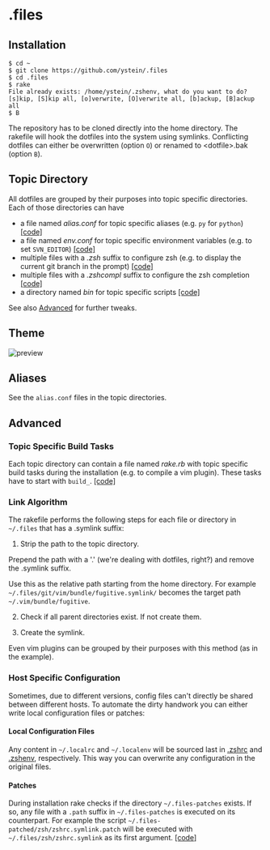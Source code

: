 # .files
## Installation

```
$ cd ~
$ git clone https://github.com/ystein/.files
$ cd .files
$ rake
File already exists: /home/ystein/.zshenv, what do you want to do?
[s]kip, [S]kip all, [o]verwrite, [O]verwrite all, [b]ackup, [B]ackup all
$ B
```

The repository has to be cloned directly into the home directory.
The rakefile will hook the dotfiles into the system using symlinks.
Conflicting dotfiles can either be overwritten (option ```O```) or renamed
to &lt;dotfile&gt;.bak (option ```B```).

## Topic Directory
All dotfiles are grouped by their purposes into topic specific directories.
Each of those directories can have

* a file named  _alias.conf_ for topic specific aliases (e.g.
  ```py``` for ```python```) [[code]](https://github.com/ystein/.files/blob/dev-profile/zsh/zshrc.symlink#L21)
* a file named _env.conf_ for topic specific environment variables
  (e.g. to set ```SVN_EDITOR```) [[code]](https://github.com/ystein/.files/blob/dev-profile/zsh/zshenv.symlink#L7)
* multiple files with a _.zsh_ suffix to configure zsh (e.g. to display the
current git branch in the prompt) [[code]](https://github.com/ystein/.files/blob/dev-profile/zsh/zshrc.symlink#L24)
* multiple files with a _.zshcompl_ suffix to configure the zsh completion
  [[code]](https://github.com/ystein/.files/blob/dev-profile/zsh/zshrc.symlink#L18)
* a directory named _bin_ for topic specific scripts [[code]](https://github.com/ystein/.files/blob/dev-profile/zsh/zshenv.symlink#L4)

See also [Advanced](#advanced) for further tweaks.

## Theme
![preview](https://raw.github.com/ystein/.files/master/preview.png)

## Aliases
See the ```alias.conf``` files in the topic directories.

## Advanced
### Topic Specific Build Tasks
Each topic directory can contain a file named _rake.rb_
with topic specific build tasks during the installation (e.g. to compile a
vim plugin). These tasks have to start with ```build_```.
[[code]](https://github.com/ystein/.files/blob/dev-profile/Rakefile#L5-7)

### Link Algorithm
The rakefile performs the following steps for each file or directory in
```~/.files``` that has a .symlink suffix:

1. Strip the path to the topic directory.

  Prepend the path with a '.' (we're dealing with dotfiles, right?) and remove the
  .symlink suffix.

  Use this as the relative path starting from the home directory. For example
  ```~/.files/git/vim/bundle/fugitive.symlink/```  becomes the target path ```~/.vim/bundle/fugitive```.

2. Check if all parent directories exist. If not create them.

3. Create the symlink.

Even vim plugins can be grouped by their purposes with this method (as
in the example).

### Host Specific Configuration
Sometimes, due to different versions, config files can't
directly be shared between different hosts.
To automate the dirty handwork you can either write local configuration files or
patches:

#### Local Configuration Files
Any content in ```~/.localrc``` and ```~/.localenv``` will be sourced last in
[.zshrc](https://github.com/ystein/.files/blob/dev-profile/zsh/zshrc.symlink#L27) and
[.zshenv](https://github.com/ystein/.files/blob/dev-profile/zsh/zshenv.symlink#L10), respectively.
This way you can overwrite any configuration in the original files.

#### Patches
During installation rake checks if the directory ```~/.files-patches``` exists.
If so, any file with a ```.path``` suffix in ```~/.files-patches``` is executed on its counterpart.
For example the script ```~/.files-patched/zsh/zshrc.symlink.patch``` will be
executed with ```~/.files/zsh/zshrc.symlink``` as its first argument.
[[code]](https://github.com/ystein/.files/blob/dev-profile/Rakefile#L22-31)
